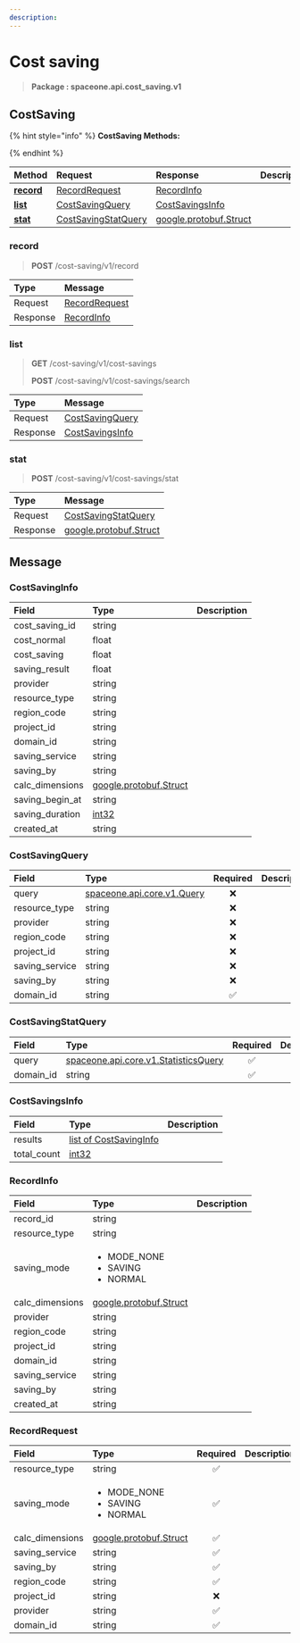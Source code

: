```yaml
---
description:  
---
```

# Cost saving

>  **Package : spaceone.api.cost_saving.v1**

## CostSaving

{% hint style="info" %}
**CostSaving Methods:**

{%  endhint %}


| Method | Request | Response | Description |
| :--- | :--- | :--- | :--- |
| [**record**](cost-saving.md#record)|   [RecordRequest](cost-saving.md#recordrequest) |   [RecordInfo](cost-saving.md#recordinfo) |  |
| [**list**](cost-saving.md#list)|   [CostSavingQuery](cost-saving.md#costsavingquery) |   [CostSavingsInfo](cost-saving.md#costsavingsinfo) |  |
| [**stat**](cost-saving.md#stat)|   [CostSavingStatQuery](cost-saving.md#costsavingstatquery) |  [google.protobuf.Struct](https://github.com/protocolbuffers/protobuf/blob/master/src/google/protobuf/struct.proto)|  | 
 

 
### record
> **POST** /cost-saving/v1/record
>


| Type | Message |
| :--- | :--- |
| Request | [RecordRequest](cost-saving.md#recordrequest) |
| Response |  [RecordInfo](cost-saving.md#recordinfo)  |
 
 

 
### list
> **GET** /cost-saving/v1/cost-savings
>
> **POST** /cost-saving/v1/cost-savings/search



| Type | Message |
| :--- | :--- |
| Request | [CostSavingQuery](cost-saving.md#costsavingquery) |
| Response |  [CostSavingsInfo](cost-saving.md#costsavingsinfo)  |
 
 

 
### stat
> **POST** /cost-saving/v1/cost-savings/stat
>


| Type | Message |
| :--- | :--- |
| Request | [CostSavingStatQuery](cost-saving.md#costsavingstatquery) |
| Response | [google.protobuf.Struct](https://github.com/protocolbuffers/protobuf/blob/master/src/google/protobuf/struct.proto) |


## 

## Message

### CostSavingInfo
| Field | Type |  Description |
| :--- | :--- | :--- |
| cost_saving_id |string | |
| cost_normal |float | |
| cost_saving |float | |
| saving_result |float | |
| provider |string | |
| resource_type |string | |
| region_code |string | |
| project_id |string | |
| domain_id |string | |
| saving_service |string | |
| saving_by |string | |
| calc_dimensions |[google.protobuf.Struct](https://github.com/protocolbuffers/protobuf/blob/master/src/google/protobuf/struct.proto) | |
| saving_begin_at |string | |
| saving_duration |[int32](https://github.com/protocolbuffers/protobuf/blob/master/src/google/protobuf/type.proto) | |
| created_at |string | |

### CostSavingQuery
| Field | Type | Required | Description |
| :--- | :--- | :---: | :--- |
| query |[spaceone.api.core.v1.Query](https://spaceone-dev.gitbook.io/api-reference/common-v1/search-query)|❌| |
| resource_type |string|❌| |
| provider |string|❌| |
| region_code |string|❌| |
| project_id |string|❌| |
| saving_service |string|❌| |
| saving_by |string|❌| |
| domain_id |string|✅| |

### CostSavingStatQuery
| Field | Type | Required | Description |
| :--- | :--- | :---: | :--- |
| query |[spaceone.api.core.v1.StatisticsQuery](https://spaceone-dev.gitbook.io/api-reference/common-v1/statistics-query)|✅| |
| domain_id |string|✅| |

### CostSavingsInfo
| Field | Type |  Description |
| :--- | :--- | :--- |
| results |[list of CostSavingInfo](cost-saving.md#costsavinginfo) | |
| total_count |[int32](https://github.com/protocolbuffers/protobuf/blob/master/src/google/protobuf/type.proto) | |

### RecordInfo
<table>
  <thead>
    <tr>
      <th style="text-align:left">Field</th>
      <th style="text-align:left">Type</th>
      <th style="text-align:left">Description</th>
    </tr>
  </thead>
  <tbody>
    <tr>
      <td style="text-align:left">record_id</td>
      <td style="text-align:left">string</td>
<td style="text-align:left"></td>

   </tr>
    <tr>
      <td style="text-align:left">resource_type</td>
      <td style="text-align:left">string</td>
<td style="text-align:left"></td>

   </tr>
    <tr>
      <td style="text-align:left">saving_mode</td>
      <td style="text-align:left"><ul>
          	<li>MODE_NONE</li>
          	<li>SAVING</li>
          	<li>NORMAL</li>
        </ul></td>
<td style="text-align:left"></td>

   </tr>
    <tr>
      <td style="text-align:left">calc_dimensions</td>
      <td style="text-align:left"><a href="https://github.com/protocolbuffers/protobuf/blob/master/src/google/protobuf/struct.proto">google.protobuf.Struct</a></td>
<td style="text-align:left"></td>

   </tr>
    <tr>
      <td style="text-align:left">provider</td>
      <td style="text-align:left">string</td>
<td style="text-align:left"></td>

   </tr>
    <tr>
      <td style="text-align:left">region_code</td>
      <td style="text-align:left">string</td>
<td style="text-align:left"></td>

   </tr>
    <tr>
      <td style="text-align:left">project_id</td>
      <td style="text-align:left">string</td>
<td style="text-align:left"></td>

   </tr>
    <tr>
      <td style="text-align:left">domain_id</td>
      <td style="text-align:left">string</td>
<td style="text-align:left"></td>

   </tr>
    <tr>
      <td style="text-align:left">saving_service</td>
      <td style="text-align:left">string</td>
<td style="text-align:left"></td>

   </tr>
    <tr>
      <td style="text-align:left">saving_by</td>
      <td style="text-align:left">string</td>
<td style="text-align:left"></td>

   </tr>
    <tr>
      <td style="text-align:left">created_at</td>
      <td style="text-align:left">string</td>
<td style="text-align:left"></td>

   </tr>
  </tbody>
</table>



### RecordRequest
<table>
  <thead>
    <tr>
      <th style="text-align:left">Field</th>
      <th style="text-align:left">Type</th>
      <th style="text-align:center">Required</th>
      <th style="text-align:left">Description</th>
    </tr>
  </thead>
  <tbody>
    <tr>
      <td style="text-align:left">resource_type</td>
      <td style="text-align:left">string</td>
<td style="text-align:center">✅</td>
<td style="text-align:left"></td>
   </tr>
    <tr>
      <td style="text-align:left">saving_mode</td>
      <td style="text-align:left"><ul>
          	<li>MODE_NONE</li>
          	<li>SAVING</li>
          	<li>NORMAL</li>
        </ul></td>
<td style="text-align:center">✅</td>
<td style="text-align:left"></td>
   </tr>
    <tr>
      <td style="text-align:left">calc_dimensions</td>
      <td style="text-align:left"><a href="https://github.com/protocolbuffers/protobuf/blob/master/src/google/protobuf/struct.proto">google.protobuf.Struct</a></td>
<td style="text-align:center">✅</td>
<td style="text-align:left"></td>
   </tr>
    <tr>
      <td style="text-align:left">saving_service</td>
      <td style="text-align:left">string</td>
<td style="text-align:center">✅</td>
<td style="text-align:left"></td>
   </tr>
    <tr>
      <td style="text-align:left">saving_by</td>
      <td style="text-align:left">string</td>
<td style="text-align:center">✅</td>
<td style="text-align:left"></td>
   </tr>
    <tr>
      <td style="text-align:left">region_code</td>
      <td style="text-align:left">string</td>
<td style="text-align:center">✅</td>
<td style="text-align:left"></td>
   </tr>
    <tr>
      <td style="text-align:left">project_id</td>
      <td style="text-align:left">string</td>
<td style="text-align:center">❌</td>
<td style="text-align:left"></td>
   </tr>
    <tr>
      <td style="text-align:left">provider</td>
      <td style="text-align:left">string</td>
<td style="text-align:center">✅</td>
<td style="text-align:left"></td>
   </tr>
    <tr>
      <td style="text-align:left">domain_id</td>
      <td style="text-align:left">string</td>
<td style="text-align:center">✅</td>
<td style="text-align:left"></td>
   </tr>
  </tbody>
</table>


